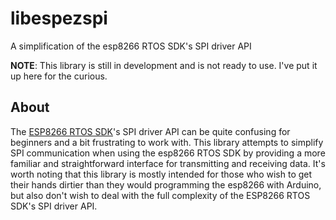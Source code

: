# libespezspi
A simplification of the esp8266 RTOS SDK's SPI driver API

**NOTE**: This library is still in development and is not ready to use. I've put it up here for the curious.

## About 
The [ESP8266 RTOS SDK](https://github.com/espressif/ESP8266_RTOS_SDK)'s SPI driver API can be quite confusing
for beginners and a bit frustrating to work with. This library attempts to simplify SPI communication when
using the esp8266 RTOS SDK by providing a more familiar and straightforward interface for transmitting and
receiving data. It's worth noting that this library is mostly intended for those who wish to get their hands
dirtier than they would programming the esp8266 with Arduino, but also don't wish to deal with the full
complexity of the ESP8266 RTOS SDK's SPI driver API.
